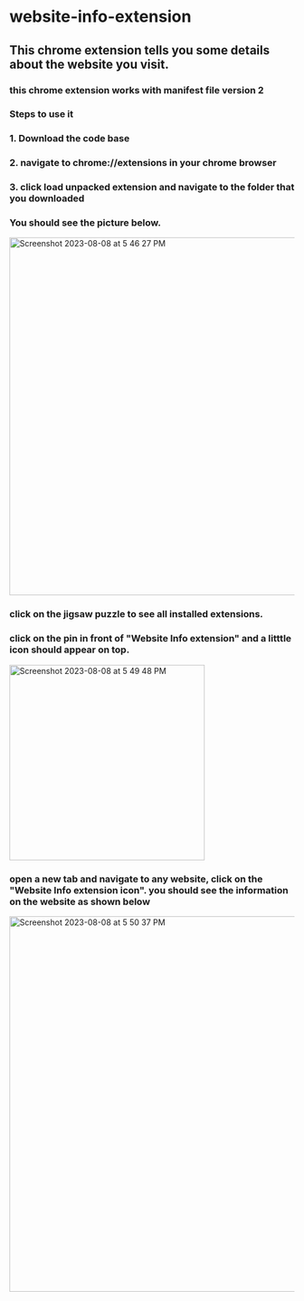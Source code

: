 # website-info-extension
## This chrome extension tells you some details about the website you visit.
### this chrome extension works with manifest file version 2
### Steps to use it
### 1. Download the code base
### 2. navigate to chrome://extensions in your chrome browser
### 3. click load unpacked extension and navigate to the folder that you downloaded
### You should see the picture below.
<img width="632" alt="Screenshot 2023-08-08 at 5 46 27 PM" src="https://github.com/bofaleye/website-info-ext/assets/10248893/d9d52ec8-4d78-4255-b1aa-d0f20a314357">

### click on the jigsaw puzzle to see all installed extensions.
### click on the pin in front of "Website Info extension" and a litttle icon should appear on top.
<img width="345" alt="Screenshot 2023-08-08 at 5 49 48 PM" src="https://github.com/bofaleye/website-info-ext/assets/10248893/79f85b75-c371-48e1-befa-0bd5a943847a">

### open a new tab and navigate to any website, click on the "Website Info extension icon". you should see the information on the website as shown below
<img width="663" alt="Screenshot 2023-08-08 at 5 50 37 PM" src="https://github.com/bofaleye/website-info-ext/assets/10248893/3297a225-03fe-4e38-a604-c8be53198238">
